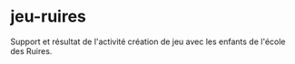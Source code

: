 # jeu-ruires
Support et résultat de l'activité création de jeu avec les enfants de l'école des Ruires.
